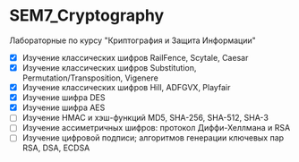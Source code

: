 # SEM7_Cryptography
Лабораторные по курсу "Криптография и Защита Информации"

* [x] Изучение классических шифров RailFence, Scytale, Caesar
* [x] Изучение классических шифров Substitution, Permutation/Transposition, Vigenere
* [x] Изучение классических шифров Hill, ADFGVX, Playfair
* [x] Изучение шифра DES
* [x] Изучение шифра AES
* [ ] Изучение HMAC и хэш-функций MD5, SHA-256, SHA-512, SHA-3
* [ ] Изучение ассиметричных шифров: протокол Диффи-Хеллмана и RSA
* [ ] Изучение цифровой подписи; алгоритмов генерации ключевых пар RSA, DSA, ECDSA
